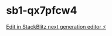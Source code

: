 # sb1-qx7pfcw4

[Edit in StackBlitz next generation editor ⚡️](https://stackblitz.com/~/github.com/fagnerob/sb1-qx7pfcw4)